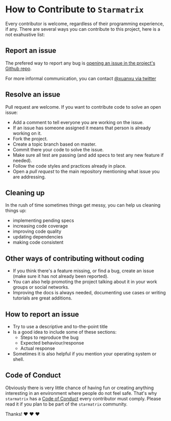# How to Contribute to `Starmatrix`

Every contributor is welcome, regardless of their programming experience, if any.
There are several ways you can contribute to this project, here is a not exahustive list:

## Report an issue

The prefered way to report any bug is [opening an issue in the project's Github repo](https://github.com/xuanxu/starmatrix/issues/new).

For more informal communication, you can contact [@xuanxu via twitter](https://twitter.com/xuanxu)

## Resolve an issue

Pull request are welcome. If you want to contribute code to solve an open issue:

* Add a comment to tell everyone you are working on the issue.
* If an issue has someone assigned it means that person is already working on it.
* Fork the project.
* Create a topic branch based on master.
* Commit there your code to solve the issue.
* Make sure all test are passing (and add specs to test any new feature if needed).
* Follow the code styles and practices already in place.
* Open a *pull request* to the main repository mentioning what issue you are addressing.

## Cleaning up

In the rush of time sometimes things get messy, you can help us cleaning things up:

* implementing pending specs
* increasing code coverage
* improving code quality
* updating dependencies
* making code consistent

## Other ways of contributing without coding

* If you think there's a feature missing, or find a bug, create an issue (make sure it has not already been reported).
* You can also help promoting the project talking about it in your work groups or social networks.
* Improving the docs is always needed, documenting use cases or writing tutorials are great additions.

## How to report an issue

* Try to use a descriptive and to-the-point title
* Is a good idea to include some of these sections:
  * Steps to reproduce the bug
  * Expected behaviour/response
  * Actual response
* Sometimes it is also helpful if you mention your operating system or shell.

## Code of Conduct

Obviously there is very little chance of having fun or creating anything interesting in an environment where people do not feel safe. That's why `starmatrix` has a [Code of Conduct](CODE_OF_CONDUCT.md) every contributor must comply. Please read it if you plan to be part of the `starmatrix` community.


Thanks! :heart: :heart: :heart:
